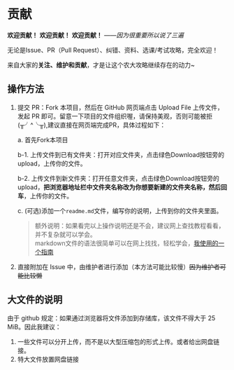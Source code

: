 # 贡献

**欢迎贡献！** **欢迎贡献！** **欢迎贡献！**
——*因为很重要所以说了三遍*

无论是Issue、PR（Pull Request）、纠错、资料、选课/考试攻略，完全欢迎！

来自大家的**关注、维护和贡献**，才是让这个农大攻略继续存在的动力~

## 操作方法

1. 提交 PR：Fork 本项目，然后在 GitHub 网页端点击 Upload File 上传文件，发起 PR 即可。留意一下项目的文件组织喔，请保持美观，否则可能被拒(╥╯^╰╥),建议直接在网页端完成PR，具体过程如下：

   a. 首先Fork本项目

   b-1. 上传文件到已有文件夹：打开对应文件夹，点击绿色Download按钮旁的upload，上传你的文件。

   b-2. 上传文件到新文件夹：打开任意文件夹，点击绿色Download按钮旁的upload，**把浏览器地址栏中文件夹名称改为你想要新建的文件夹名称，然后回车**，上传你的文件。

   c.  (可选)添加一个`readme.md`文件，编写你的说明，上传到你的文件夹里面。

    > 额外说明：如果看完以上操作说明还是不会，建议网上查找教程看看，并不复杂就可以学会。  
    > markdown文件的语法很简单可以在网上找找，轻松学会，[我使用的一个指南](https://markdown.com.cn/cheat-sheet.html)

2. 直接附加在 Issue 中，由维护者进行添加（本方法可能比较慢）~~因为维护者可能比较懒~~

## 大文件的说明

由于 github 规定：如果通过浏览器将文件添加到存储库，该文件不得大于 25 MiB。因此我建议：

1. 一些文件可以分开上传，而不是以大型压缩包的形式上传。或者给出网盘链接。
2. 特大文件放置网盘链接